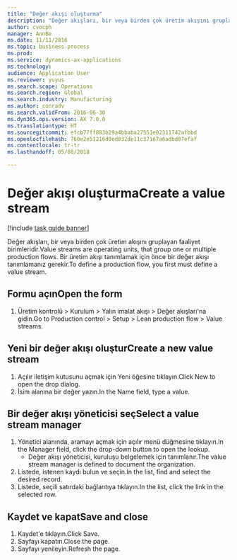 ```yaml
--- 
title: "Değer akışı oluşturma"
description: "Değer akışları, bir veya birden çok üretim akışını gruplayan faaliyet birimleridir."
author: cvocph
manager: AnnBe
ms.date: 11/11/2016
ms.topic: business-process
ms.prod: 
ms.service: dynamics-ax-applications
ms.technology: 
audience: Application User
ms.reviewer: yuyus
ms.search.scope: Operations
ms.search.region: Global
ms.search.industry: Manufacturing
ms.author: conradv
ms.search.validFrom: 2016-06-30
ms.dyn365.ops.version: AX 7.0.0
ms.translationtype: HT
ms.sourcegitcommit: efcb77ff883b29a4bbaba27551e02311742afbbd
ms.openlocfilehash: 760e2e51216d0ed032de11c37167a6adbd07efaf
ms.contentlocale: tr-tr
ms.lasthandoff: 05/08/2018

---
```

# <a name="create-a-value-stream"></a><span data-ttu-id="d3a35-103">Değer akışı oluşturma</span><span class="sxs-lookup"><span data-stu-id="d3a35-103">Create a value stream</span></span>

[!include [task guide banner](../../includes/task-guide-banner.md)]

<span data-ttu-id="d3a35-104">Değer akışları, bir veya birden çok üretim akışını gruplayan faaliyet birimleridir.</span><span class="sxs-lookup"><span data-stu-id="d3a35-104">Value streams are operating units, that group one or multiple production flows.</span></span> <span data-ttu-id="d3a35-105">Bir üretim akışı tanımlamak için önce bir değer akışı tanımlamanız gerekir.</span><span class="sxs-lookup"><span data-stu-id="d3a35-105">To define a production flow, you first must define a value stream.</span></span>


## <a name="open-the-form"></a><span data-ttu-id="d3a35-106">Formu açın</span><span class="sxs-lookup"><span data-stu-id="d3a35-106">Open the form</span></span>
1. <span data-ttu-id="d3a35-107">Üretim kontrolü > Kurulum > Yalın imalat akışı > Değer akışları'na gidin.</span><span class="sxs-lookup"><span data-stu-id="d3a35-107">Go to Production control > Setup > Lean production flow > Value streams.</span></span>

## <a name="create-a-new-value-stream"></a><span data-ttu-id="d3a35-108">Yeni bir değer akışı oluştur</span><span class="sxs-lookup"><span data-stu-id="d3a35-108">Create a new value stream</span></span>
1. <span data-ttu-id="d3a35-109">Açılır iletişim kutusunu açmak için Yeni öğesine tıklayın.</span><span class="sxs-lookup"><span data-stu-id="d3a35-109">Click New to open the drop dialog.</span></span>
2. <span data-ttu-id="d3a35-110">İsim alanına bir değer yazın.</span><span class="sxs-lookup"><span data-stu-id="d3a35-110">In the Name field, type a value.</span></span>

## <a name="select-a-value-stream-manager"></a><span data-ttu-id="d3a35-111">Bir değer akışı yöneticisi seç</span><span class="sxs-lookup"><span data-stu-id="d3a35-111">Select a value stream manager</span></span>
1. <span data-ttu-id="d3a35-112">Yönetici alanında, aramayı açmak için açılır menü düğmesine tıklayın.</span><span class="sxs-lookup"><span data-stu-id="d3a35-112">In the Manager field, click the drop-down button to open the lookup.</span></span>
    * <span data-ttu-id="d3a35-113">Değer akışı yöneticisi, kuruluşu belgelemek için tanımlanır.</span><span class="sxs-lookup"><span data-stu-id="d3a35-113">The value stream manager is defined to document the organization.</span></span>  
2. <span data-ttu-id="d3a35-114">Listede, istenen kaydı bulun ve seçin.</span><span class="sxs-lookup"><span data-stu-id="d3a35-114">In the list, find and select the desired record.</span></span>
3. <span data-ttu-id="d3a35-115">Listede, seçili satırdaki bağlantıya tıklayın.</span><span class="sxs-lookup"><span data-stu-id="d3a35-115">In the list, click the link in the selected row.</span></span>

## <a name="save-and-close"></a><span data-ttu-id="d3a35-116">Kaydet ve kapat</span><span class="sxs-lookup"><span data-stu-id="d3a35-116">Save and close</span></span>
1. <span data-ttu-id="d3a35-117">Kaydet'e tıklayın.</span><span class="sxs-lookup"><span data-stu-id="d3a35-117">Click Save.</span></span>
2. <span data-ttu-id="d3a35-118">Sayfayı kapatın.</span><span class="sxs-lookup"><span data-stu-id="d3a35-118">Close the page.</span></span>
3. <span data-ttu-id="d3a35-119">Sayfayı yenileyin.</span><span class="sxs-lookup"><span data-stu-id="d3a35-119">Refresh the page.</span></span>



